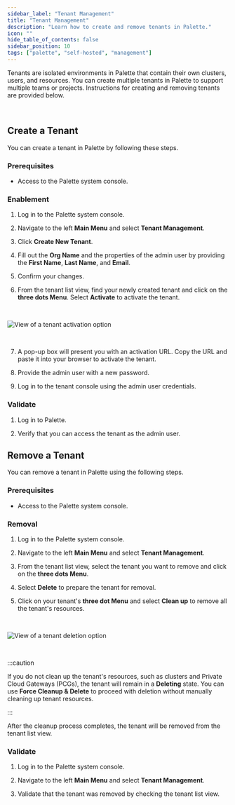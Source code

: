 ```yaml
---
sidebar_label: "Tenant Management"
title: "Tenant Management"
description: "Learn how to create and remove tenants in Palette."
icon: ""
hide_table_of_contents: false
sidebar_position: 10
tags: ["palette", "self-hosted", "management"]
---
```



Tenants are isolated environments in Palette  that contain their own clusters, users, and resources. You can create multiple tenants in Palette  to support multiple teams or projects. Instructions for creating and removing tenants are provided below.


<br />

## Create a Tenant

You can create a tenant in Palette by following these steps.


### Prerequisites

* Access to the Palette system console.


### Enablement

1. Log in to the Palette system console.


2. Navigate to the left **Main Menu** and select **Tenant Management**.


3. Click **Create New Tenant**.


4. Fill out the **Org Name** and the properties of the admin user by providing the **First Name**, **Last Name**, and **Email**.


5. Confirm your changes.


6. From the tenant list view, find your newly created tenant and click on the **three dots Menu**. Select **Activate** to activate the tenant.

  <br />

  ![View of a tenant activation option](/enterprise-version_system-management_tenant-management_activate-tenant.png)

<br />

7. A pop-up box will present you with an activation URL. Copy the URL and paste it into your browser to activate the tenant.


8. Provide the admin user with a new password.


9. Log in to the tenant console using the admin user credentials.


### Validate 

1. Log in to Palette.


2. Verify that you can access the tenant as the admin user.



## Remove a Tenant

You can remove a tenant in Palette using the following steps.

### Prerequisites

* Access to the Palette system console.

### Removal

1. Log in to the Palette system console.


2. Navigate to the left **Main Menu** and select **Tenant Management**.


3. From the tenant list view, select the tenant you want to remove and click on the **three dots Menu**.


4. Select **Delete** to prepare the tenant for removal.


5. Click on your tenant's **three dot Menu** and select **Clean up** to remove all the tenant's resources.

<br />

  ![View of a tenant deletion option](/enterprise_version_system-management_tenant-management_remove-tenant.png)

  <br />

:::caution

If you do not clean up the tenant's resources, such as clusters and Private Cloud Gateways (PCGs), the tenant will remain in a **Deleting** state. You can use **Force Cleanup & Delete** to proceed with deletion without manually cleaning up tenant resources.

:::


After the cleanup process completes, the tenant will be removed from the tenant list view.

### Validate


1. Log in to the Palette system console.


2. Navigate to the left **Main Menu** and select **Tenant Management**.


3. Validate that the tenant was removed by checking the tenant list view. 